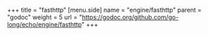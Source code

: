 +++
title = "fasthttp"
[menu.side]
  name = "engine/fasthttp"
  parent = "godoc"
  weight = 5
  url = "https://godoc.org/github.com/go-long/echo/engine/fasthttp"
+++
